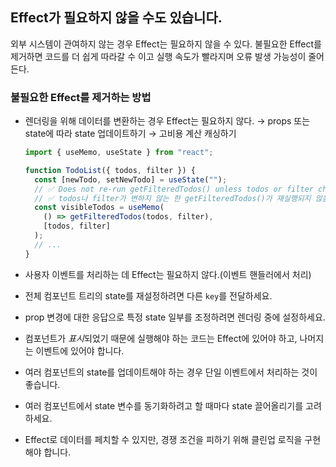 ## Effect가 필요하지 않을 수도 있습니다.

외부 시스템이 관여하지 않는 경우 Effect는 필요하지 않을 수 있다. 불필요한 Effect를 제거하면 코드를 더 쉽게 따라갈 수 이고 실행 속도가 빨라지며 오류 발생 가능성이 줄어든다.

### 불필요한 Effect를 제거하는 방법

- 렌더링을 위해 데이터를 변환하는 경우 Effect는 필요하지 않다.
  → props 또는 state에 따라 state 업데이트하기
  → 고비용 계산 캐싱하기
  ```jsx
  import { useMemo, useState } from "react";

  function TodoList({ todos, filter }) {
    const [newTodo, setNewTodo] = useState("");
    // ✅ Does not re-run getFilteredTodos() unless todos or filter change
    // ✅ todos나 filter가 변하지 않는 한 getFilteredTodos()가 재실행되지 않음
    const visibleTodos = useMemo(
      () => getFilteredTodos(todos, filter),
      [todos, filter]
    );
    // ...
  }
  ```
- 사용자 이벤트를 처리하는 데 Effect는 필요하지 않다.(이벤트 핸들러에서 처리)

- 전체 컴포넌트 트리의 state를 재설정하려면 다른 `key`를 전달하세요.
- prop 변경에 대한 응답으로 특정 state 일부를 조정하려면 렌더링 중에 설정하세요.
- 컴포넌트가 *표시*되었기 때문에 실행해야 하는 코드는 Effect에 있어야 하고, 나머지는 이벤트에 있어야 합니다.
- 여러 컴포넌트의 state를 업데이트해야 하는 경우 단일 이벤트에서 처리하는 것이 좋습니다.
- 여러 컴포넌트에서 state 변수를 동기화하려고 할 때마다 state 끌어올리기를 고려하세요.
- Effect로 데이터를 페치할 수 있지만, 경쟁 조건을 피하기 위해 클린업 로직을 구현해야 합니다.
